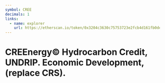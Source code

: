 ```yaml
---
symbol: CREE
decimals: 1
links:
  - name: explorer
    url: https://etherscan.io/token/0x3204c3630c75753723e2fcb4d161fb0de8ba5523
---
```


# CREEnergy© Hydrocarbon Credit, UNDRIP. Economic Development, (replace CRS).
